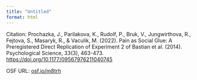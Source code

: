 ```yaml
---
title: "Untitled"
format: html
---
```


Citation: Prochazka, J., Parilakova, K., Rudolf, P., Bruk, V., Jungwirthova, R., Fejtova, S., Masaryk, R., & Vaculik, M. (2022). Pain as Social Glue: A Preregistered Direct Replication of Experiment 2 of Bastian et al. (2014). Psychological Science, 33(3), 463-473. https://doi.org/10.1177/09567976211040745

OSF URL: [osf.io/m8trh](osf.io/m8trh)